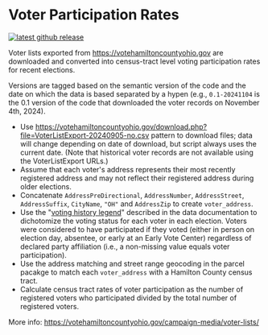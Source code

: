 # Voter Participation Rates

[![latest github release](https://img.shields.io/github/v/release/geomarker-io/codec?sort=date&filter=voter_participation-*&display_name=tag&label=%5B%E2%98%B0%5D&labelColor=%238CB4C3&color=%23396175)](https://github.com/geomarker-io/codec/releases?q=voter_participation&expanded=false)

Voter lists exported from https://votehamiltoncountyohio.gov are downloaded and converted into census-tract level voting participation rates for recent elections.

Versions are tagged based on the semantic version of the code and the date on which the data is based separated by a hypen (e.g., `0.1-20241104` is the 0.1 version of the code that downloaded the voter records on November 4th, 2024).

- Use https://votehamiltoncountyohio.gov/download.php?file=VoterListExport-20240905-no.csv pattern to download files; data will change depending on date of download, but script always uses the current date. (Note that historical voter records are not available using the VoterListExport URLs.)
- Assume that each voter's address represents their most recently registered address and may not reflect their registered address during older elections.
- Concatenate `AddressPreDirectional`, `AddressNumber`, `AddressStreet`, `AddressSuffix`, `CityName`, `"OH"` and `AddressZip` to create `voter_address`.
- Use the "[voting history legend](https://votehamiltoncountyohio.gov/campaign-media/voter-lists/)" described in the data documentation to dichotomize the voting status for each voter in each election. Voters were considered to have participated if they voted (either in person on election day, absentee, or early at an Early Vote Center) regardless of declared party affiliation (i.e., a non-missing value equals voter participation).
- Use the address matching and street range geocoding in the parcel pacakge to match each `voter_address` with a Hamilton County census tract.
- Calculate census tract rates of voter participation as the number of registered voters who participated divided by the total number of registered voters. 

More info: https://votehamiltoncountyohio.gov/campaign-media/voter-lists/
